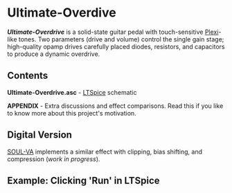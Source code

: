 # Ultimate-Overdive 
***Ultimate-Overdrive*** is a solid-state guitar pedal with touch-sensitive [Plexi](https://www.guitarworld.com/features/marshall-plexi-guitar-amps-everything-you-need-to-know)-like tones. Two parameters (drive and volume) control the single gain stage; high-quality opamp drives carefully placed diodes, resistors, and capacitors to produce a dynamic overdrive.

## Contents
**Ultimate-Overdrive.asc** - [LTSpice](https://www.analog.com/en/design-center/design-tools-and-calculators/ltspice-simulator.html) schematic

**APPENDIX** - Extra discussions and effect comparisons. Read this if you like to know more about this project's motivation.

## Digital Version
[SOUL-VA](https://github.com/thezhe/SOUL-VA) implements a similar effect with clipping, bias shifting, and compression (*work in progress*).

## Example: Clicking 'Run' in LTSpice
